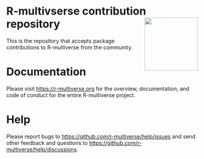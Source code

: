 # R-multivserse contribution repository <a href="https://r-multiverse.org"><img src="https://r-multiverse.org/logo/logo-readme.png" align="right" width="140" /></a> 

This is the repository that accepts package contributions to R-multiverse from the community.

# Documentation

Please visit <https://r-multiverse.org> for the overview, documentation, and code of conduct for the entire R-multiverse project.

# Help

Please report bugs to <https://github.com/r-multiverse/help/issues> and send other feedback and questions to <https://github.com/r-multiverse/help/discussions>.

